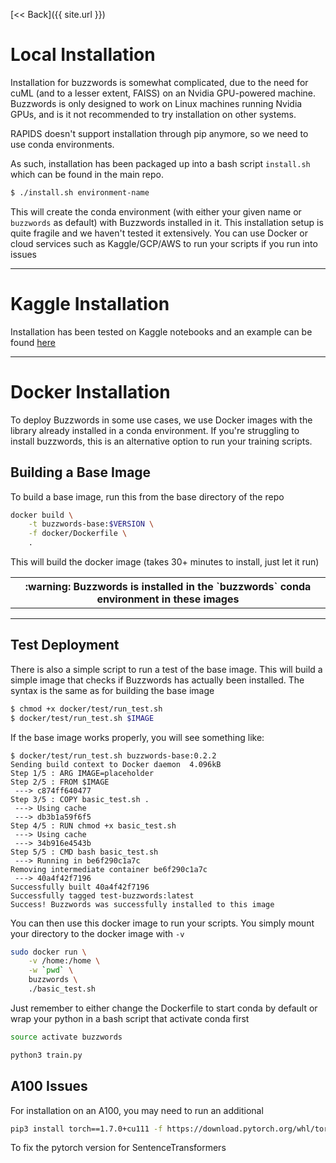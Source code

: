 [<< Back]({{ site.url }})

# Local Installation

Installation for buzzwords is somewhat complicated, due to the need for cuML (and to a lesser extent, FAISS) on an Nvidia GPU-powered machine. Buzzwords is only designed to work on Linux machines running Nvidia GPUs, and is it not recommended to try installation on other systems.

RAPIDS doesn't support installation through pip anymore, so we need to use conda environments. 

As such, installation has been packaged up into a bash script `install.sh` which can be found in the main repo.

```bash
$ ./install.sh environment-name
```

This will create the conda environment (with either your given name or `buzzwords` as default) with Buzzwords installed in it. This installation setup is quite fragile and we haven't tested it extensively. You can use Docker or cloud services such as Kaggle/GCP/AWS to run your scripts if you run into issues

***

# Kaggle Installation

Installation has been tested on Kaggle notebooks and an example can be found [here](https://www.kaggle.com/code/stephenofarrell/topic-modelling-on-gpu-buzzwords/notebook)


***
# Docker Installation

To deploy Buzzwords in some use cases, we use Docker images with the library already installed in a conda environment. If you're struggling to install buzzwords, this is an alternative option to run your training scripts.

## Building a Base Image

To build a base image, run this from the base directory of the repo

```sh
docker build \
	-t buzzwords-base:$VERSION \
	-f docker/Dockerfile \
	.
```

This will build the docker image (takes 30+ minutes to install, just let it run)

<div align='center'>
	<table>
		<th>
		:warning: Buzzwords is installed in the `buzzwords` conda environment in these images
		</th>
	</table>
</div>

***
## Test Deployment

There is also a simple script to run a test of the base image. This will build a simple image that checks if Buzzwords has actually been installed. The syntax is the same as for building the base image

```sh
$ chmod +x docker/test/run_test.sh
$ docker/test/run_test.sh $IMAGE
```

If the base image works properly, you will see something like:

```
$ docker/test/run_test.sh buzzwords-base:0.2.2
Sending build context to Docker daemon  4.096kB
Step 1/5 : ARG IMAGE=placeholder
Step 2/5 : FROM $IMAGE
 ---> c874ff640477
Step 3/5 : COPY basic_test.sh .
 ---> Using cache
 ---> db3b1a59f6f5
Step 4/5 : RUN chmod +x basic_test.sh
 ---> Using cache
 ---> 34b916e4543b
Step 5/5 : CMD bash basic_test.sh
 ---> Running in be6f290c1a7c
Removing intermediate container be6f290c1a7c
 ---> 40a4f42f7196
Successfully built 40a4f42f7196
Successfully tagged test-buzzwords:latest
Success! Buzzwords was successfully installed to this image
```

You can then use this docker image to run your scripts. You simply mount your directory to the docker image with `-v`

```sh
sudo docker run \
    -v /home:/home \
    -w `pwd` \
    buzzwords \
    ./basic_test.sh
```

Just remember to either change the Dockerfile to start conda by default or wrap your python in a bash script that activate conda first
```sh
source activate buzzwords

python3 train.py
```

## A100 Issues

For installation on an A100, you may need to run an additional

```bash
pip3 install torch==1.7.0+cu111 -f https://download.pytorch.org/whl/torch_stable.html
```

To fix the pytorch version for SentenceTransformers
